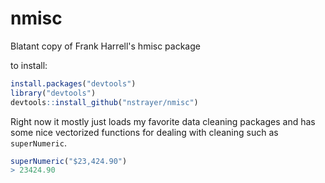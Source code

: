 # nmisc
Blatant copy of Frank Harrell's hmisc package

to install:

```r
install.packages("devtools")
library("devtools")
devtools::install_github("nstrayer/nmisc")
```
Right now it mostly just loads my favorite data cleaning packages and has some
nice vectorized functions for dealing with cleaning such as `superNumeric`.

```r
superNumeric("$23,424.90")
> 23424.90
```
